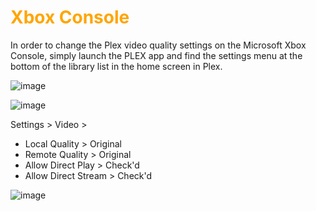# <span style="color:orange">Xbox Console
In order to change the Plex video quality settings on the Microsoft Xbox Console, simply launch the PLEX app and find the settings menu at the bottom of the library list in the home screen in Plex.
 
![image](https://mediaclients.wiki/client%20screen%20shots/xbox/wm-xbox-dashboard_2023-04-23_10-41-58.png)

![image](https://mediaclients.wiki/client%20screen%20shots/xbox/wm-xbox-settings_023-04-23_10-40-46.png) 

Settings > Video >
 

  * Local Quality > Original
  * Remote Quality > Original
  * Allow Direct Play > Check'd
  * Allow Direct Stream > Check'd</span>
 
![image](https://mediaclients.wiki/client%20screen%20shots/xbox/wm-xbox-videosettings_2023-04-23_10-40-57.png)
